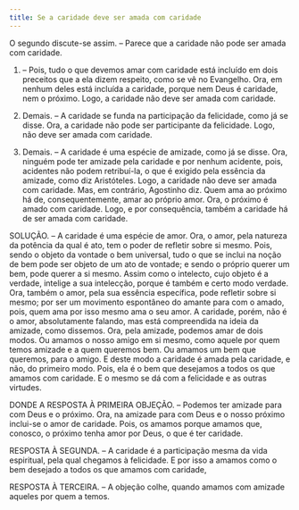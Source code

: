 ```yaml
---
title: Se a caridade deve ser amada com caridade
---
```


O segundo discute-se assim. – Parece que a caridade não pode ser amada com caridade.  

1. – Pois, tudo o que devemos amar com caridade está incluído em dois preceitos que a ela dizem respeito, como se vê no Evangelho. Ora, em nenhum deles está incluída a caridade, porque nem Deus é caridade, nem o próximo. Logo, a caridade não deve ser amada com caridade.  

2. Demais. – A caridade se funda na participação da felicidade, como já se disse. Ora, a caridade não pode ser participante da felicidade. Logo, não deve ser amada com caridade.  

3. Demais. – A caridade é uma espécie de amizade, como já se disse. Ora, ninguém pode ter amizade pela caridade e por nenhum acidente, pois, acidentes não podem retribuí-la, o que é exigido pela essência da amizade, como diz Aristóteles. Logo, a caridade não deve ser amada com caridade.  Mas, em contrário, Agostinho diz. Quem ama ao próximo há de, consequentemente, amar ao próprio amor. Ora, o próximo é amado com caridade. Logo, e por consequência, também a caridade há de ser amada com caridade.  

SOLUÇÃO. – A caridade é uma espécie de amor. Ora, o amor, pela natureza da potência da qual é ato, tem o poder de refletir sobre si mesmo. Pois, sendo o objeto da vontade o bem universal, tudo o que se inclui na noção de bem pode ser objeto de um ato de vontade; e sendo o próprio querer um bem, pode querer a si mesmo. Assim como o intelecto, cujo objeto é a verdade, intelige a sua intelecção, porque é também e certo modo verdade. Ora, também o amor, pela sua essência específica, pode refletir sobre si mesmo; por ser um movimento espontâneo do amante para com o amado, pois, quem ama por isso mesmo ama o seu amor. A caridade, porém, não é o amor, absolutamente falando, mas está compreendida na ideia da amizade, como dissemos. Ora, pela amizade, podemos amar de dois modos. Ou amamos o nosso amigo em si mesmo, como aquele por quem temos amizade e a quem queremos bem. Ou amamos um bem que queremos, para o amigo. E deste modo a caridade é amada pela caridade, e não, do primeiro modo. Pois, ela é o bem que desejamos a todos os que amamos com caridade. E o mesmo se dá com a felicidade e as outras virtudes.  

DONDE A RESPOSTA À PRIMEIRA OBJEÇÃO. – Podemos ter amizade para com Deus e o próximo. Ora, na amizade para com Deus e o nosso próximo inclui-se o amor de caridade. Pois, os amamos porque amamos que, conosco, o próximo tenha amor por Deus, o que é ter caridade. 

RESPOSTA À SEGUNDA. – A caridade é a participação mesma da vida espiritual, pela qual chegamos à felicidade. E por isso a amamos como o bem desejado a todos os que amamos com caridade,  

RESPOSTA À TERCEIRA. – A objeção colhe, quando amamos com amizade aqueles por quem a temos.